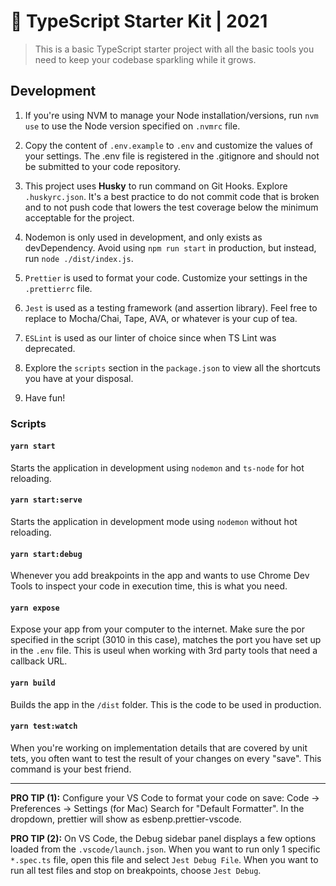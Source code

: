 # 🧰 TypeScript Starter Kit | 2021

> This is a basic TypeScript starter project with all the basic tools you need to keep your codebase sparkling while it grows.

## Development

1. If you're using NVM to manage your Node installation/versions, run `nvm use` to use the Node version specified on `.nvmrc` file.

2. Copy the content of `.env.example` to `.env` and customize the values of your settings. The .env file is registered in the .gitignore and should not be submitted to your code repository.

3. This project uses **Husky** to run command on Git Hooks. Explore `.huskyrc.json`. It's a best practice to do not commit code that is broken and to not push code that lowers the test coverage below the minimum acceptable for the project.

4. Nodemon is only used in development, and only exists as devDependency. Avoid using `npm run start` in production, but instead, run `node ./dist/index.js`.

5. `Prettier` is used to format your code. Customize your settings in the `.prettierrc` file.

6. `Jest` is used as a testing framework (and assertion library). Feel free to replace to Mocha/Chai, Tape, AVA, or whatever is your cup of tea.

7. `ESLint` is used as our linter of choice since when TS Lint was deprecated.

8. Explore the `scripts` section in the `package.json` to view all the shortcuts you have at your disposal.

9. Have fun!

### Scripts

#### `yarn start`

Starts the application in development using `nodemon` and `ts-node` for hot reloading.

#### `yarn start:serve`

Starts the application in development mode using `nodemon` without hot reloading.

#### `yarn start:debug`

Whenever you add breakpoints in the app and wants to use Chrome Dev Tools to inspect your code in execution time, this is what you need.

#### `yarn expose`

Expose your app from your computer to the internet. Make sure the por specified in the script (3010 in this case), matches the port you have set up in the `.env` file. This is useul when working with 3rd party tools that need a callback URL.

#### `yarn build`

Builds the app in the `/dist` folder. This is the code to be used in production.

#### `yarn test:watch`

When you're working on implementation details that are covered by unit tets, you often want to test the result of your changes on every "save". This command is your best friend.

---

**PRO TIP (1):** Configure your VS Code to format your code on save:
Code -> Preferences -> Settings (for Mac)
Search for "Default Formatter". In the dropdown, prettier will show as esbenp.prettier-vscode.

**PRO TIP (2):** On VS Code, the Debug sidebar panel displays a few options loaded from the `.vscode/launch.json`. When you want to run only 1 specific `*.spec.ts` file, open this file and select `Jest Debug File`. When you want to run all test files and stop on breakpoints, choose `Jest Debug`.
